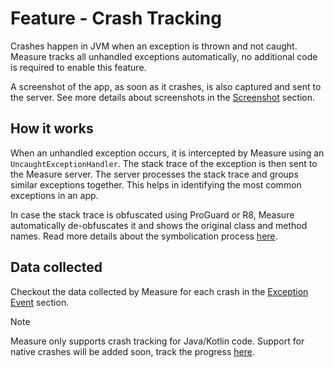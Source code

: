 # Feature - Crash Tracking

Crashes happen in JVM when an exception is thrown and not caught. Measure tracks all unhandled exceptions automatically,
no additional code is required to enable this feature.

A screenshot of the app, as soon as it crashes, is also captured and sent to the server.
See more details about screenshots in the [Screenshot](feature_screenshot.md) section.

## How it works

When an unhandled exception occurs, it is intercepted by Measure using an `UncaughtExceptionHandler`. The stack trace
of the exception is then sent to the Measure server. The server processes the stack trace and groups similar exceptions
together. This helps in identifying the most common exceptions in an app.

In case the stack trace is obfuscated using ProGuard or R8, Measure automatically
de-obfuscates it and shows the original class and method names. Read more details about the
symbolication process [here](symbolication.md).

## Data collected

Checkout the data collected by Measure for each crash in
the [Exception Event](../../api/sdk/README.md#exception) section.

> [!NOTE]  
> Measure only supports crash tracking for Java/Kotlin code. Support for native crashes will be added soon, 
> track the progress [here](https://github.com/measure-sh/measure/issues/103).